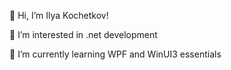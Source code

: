 👋 Hi, I’m Ilya Kochetkov!

👀 I’m interested in .net development

🌱 I’m currently learning WPF and WinUI3 essentials


<!---
- 💞️ I’m looking to collaborate on projects 
- 📫 How to reach me ...
IlyaKo/IlyaKo is a ✨ special ✨ repository because its `README.md` (this file) appears on your GitHub profile.
You can click the Preview link to take a look at your changes.
--->
